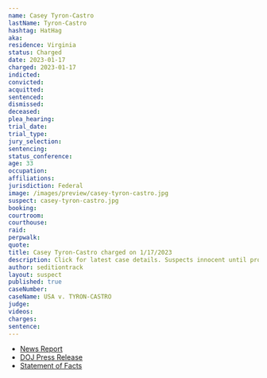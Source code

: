 ```yaml
---
name: Casey Tyron-Castro
lastName: Tyron-Castro
hashtag: HatHag
aka:
residence: Virginia
status: Charged
date: 2023-01-17
charged: 2023-01-17
indicted:
convicted:
acquitted:
sentenced:
dismissed:
deceased:
plea_hearing:
trial_date:
trial_type:
jury_selection:
sentencing:
status_conference:
age: 33
occupation:
affiliations:
jurisdiction: Federal
image: /images/preview/casey-tyron-castro.jpg
suspect: casey-tyron-castro.jpg
booking:
courtroom:
courthouse:
raid:
perpwalk:
quote:
title: Casey Tyron-Castro charged on 1/17/2023
description: Click for latest case details. Suspects innocent until proven guilty.
author: seditiontrack
layout: suspect
published: true
caseNumber: 
caseName: USA v. TYRON-CASTRO
judge:
videos:
charges:
sentence:
---
```

- [News Report](https://www.wdbj7.com/2023/01/18/roanoke-woman-arrested-involvement-capitol-riot/)
- [DOJ Press Release](https://www.justice.gov/usao-dc/pr/three-arrested-felony-charges-actions-during-jan-6-capitol-breach)
- [Statement of Facts](https://storage.courtlistener.com/recap/gov.uscourts.vawd.127478/gov.uscourts.vawd.127478.1.0.pdf)
